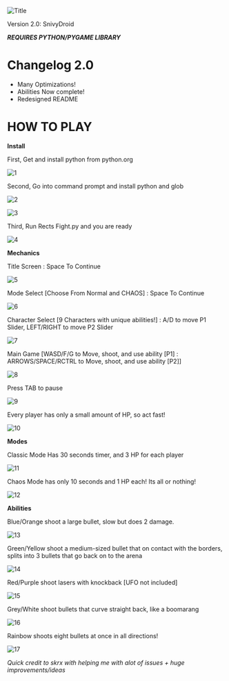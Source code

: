 ![Title](https://i.imgur.com/pvWhary.png) 

Version 2.0: SnivyDroid

***REQUIRES PYTHON/PYGAME LIBRARY***

# Changelog 2.0
- Many Optimizations!
- Abilities Now complete!
- Redesigned README

# HOW TO PLAY

**Install**

First, Get and install python from python.org

![1](https://i.imgur.com/Dy3sHw3.png)

Second, Go into command prompt and install python and glob

![2](https://i.imgur.com/8QTTkZ7.png)

![3](https://i.imgur.com/aG21YOt.png)

Third, Run Rects Fight.py and you are ready

![4](https://i.imgur.com/Ixv1vJf.png)

**Mechanics**

Title Screen : Space To Continue

![5](https://i.imgur.com/uk1GMKk.png)

Mode Select [Choose From Normal and CHAOS] : Space To Continue

![6](https://i.imgur.com/yPTGWau.png)

Character Select [9 Characters with unique abilities!] : A/D to move P1 Slider, LEFT/RIGHT to move P2 Slider

![7](https://i.imgur.com/2OW69lV.png)

Main Game [WASD/F/G to Move, shoot, and use ability [P1] : ARROWS/SPACE/RCTRL to Move, shoot, and use ability [P2]]

![8](https://i.imgur.com/8RrBSpV.png)

Press TAB to pause

![9](https://i.imgur.com/cYFA7mn.png)

Every player has only a small amount of HP, so act fast!

![10](https://i.imgur.com/nUA0FRd.png)

**Modes**

Classic Mode Has 30 seconds timer, and 3 HP for each player

![11](https://i.imgur.com/v0KaTQS.png)

Chaos Mode has only 10 seconds and 1 HP each! Its all or nothing!

![12](https://i.imgur.com/ztXTsc2.png)

**Abilities**

Blue/Orange shoot a large bullet, slow but does 2 damage.

![13](https://i.imgur.com/x05BPM4.png)

Green/Yellow shoot a medium-sized bullet that on contact with the borders, splits into 3 bullets that go back on to the arena

![14](https://i.imgur.com/ieP1yTr.png)

Red/Purple shoot lasers with knockback [UFO not included]

![15](https://i.imgur.com/iOvKyR2.png)

Grey/White shoot bullets that curve straight back, like a boomarang

![16](https://i.imgur.com/Y8g7m2z.png)

Rainbow shoots eight bullets at once in all directions!

![17](https://i.imgur.com/uQh88W4.png)

*Quick credit to skrx with helping me with alot of issues + huge improvements/ideas*
